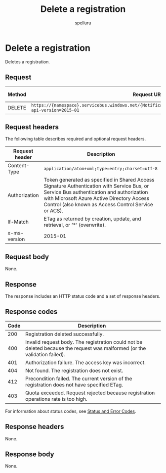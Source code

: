 ﻿---
title: "Delete a registration"
ms.custom: ""
ms.date: 04/05/2019
ms.prod: "azure"
ms.reviewer: ""
ms.service: "notification-hubs"
ms.suite: ""
ms.tgt_pltfrm: ""
ms.topic: "reference"
author: "spelluru"
ms.author: "spelluru"
manager: "timlt"

---

# Delete a registration
Deletes a registration.

## Request

| Method | Request URI | HTTP version |
| ------ | ----------- | ------------ | 
| DELETE | `https://{namespace}.servicebus.windows.net/{NotificationHub}/registrations/<registrationId>?api-version=2015-01` | HTTP/1.1 | 


## Request headers

The following table describes required and optional request headers.

| Request header | Description | 
| -------------- | ----------- | 
| Content-Type | `application/atom+xml;type=entry;charset=utf-8` |
| Authorization | Token generated as specified in Shared Access Signature Authentication with Service Bus, or Service Bus authentication and authorization with Microsoft Azure Active Directory Access Control (also known as Access Control Service or ACS). |
| If-Match | ETag as returned by creation, update, and retrieval, or ‘*’ (overwrite). |
| x-ms-version | 2015-01 |

## Request body

None.

## Response

The response includes an HTTP status code and a set of response headers.

## Response codes

| Code | Description | 
| ---- | ----------- | 
| 200 | Registration deleted successfully. |
| 400 | Invalid request body. The registration could not be deleted because the request was malformed (or the validation failed). |
| 401 | Authorization failure. The access key was incorrect. |
| 404 | Not found. The registration does not exist. | 
| 412 | Precondition failed. The current version of the registration does not have specified ETag. |
| 403 | Quota exceeded. Request rejected because registration operations rate is too high. |

For information about status codes, see [Status and Error Codes](/rest/api/storageservices/Common-REST-API-Error-Codes).

## Response headers

None.

## Response body

None.


